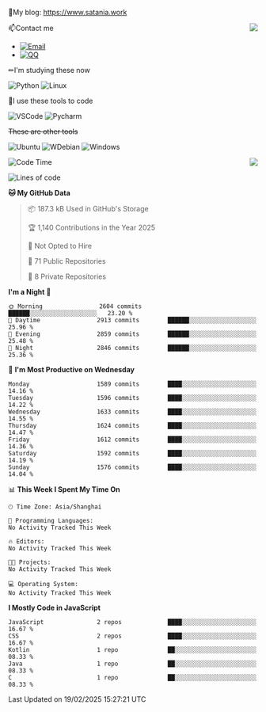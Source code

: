 📰My blog: https://www.satania.work

<img align="right" src="https://github-readme-stats.vercel.app/api/top-langs/?username=Katriell"/>

📫Contact me

* [![Email](https://img.shields.io/badge/Email-Iris@satania.work-1?style=social&logoColor=fff)](mailto:Iris@satania.work)
* [![QQ](https://img.shields.io/badge/QQ-2088839458-1?style=social&logoColor=fff)](tencent://AddContact/?fromId=45&fromSubId=1&subcmd=all&uin=2088839458&website=www.oicqzone.com)

✏I'm studying these now

![Python](https://img.shields.io/badge/-Python-blue?style=flat-square&logo=Python&logoColor=fff)
![Linux](https://img.shields.io/badge/-Linux-black?style=flat-square&logo=Linux&logoColor=fff)

🔨I use these tools to code

![VSCode](https://img.shields.io/badge/-VSCode-blue?style=flat-square&logo=visualstudiocode&logoColor=fff)
![Pycharm](https://img.shields.io/badge/-Pycharm-green?style=flat-square&logo=pycharm&logoColor=fff)

 ~~These are other tools~~

![Ubuntu](https://img.shields.io/badge/-Ubuntu-orange?style=flat-square&logo=Ubuntu&logoColor=fff)
![WDebian](https://img.shields.io/badge/-Debian-blue?style=flat-square&logo=Debian&logoColor=fff)
![Windows](https://img.shields.io/badge/-Windows-blue?style=flat-square&logo=Windows&logoColor=fff)


<img align="right" src="https://github-readme-stats-beta-amber-44.vercel.app/api?username=Katriell&show_icons=true&role=OWNER,ORGANIZATION_MEMBER,COLLABORATOR&locale=zh-my"/>

<!--START_SECTION:waka-->
![Code Time](http://img.shields.io/badge/Code%20Time-21%20mins-blue)

![Lines of code](https://img.shields.io/badge/From%20Hello%20World%20I%27ve%20Written-17.6%20thousand%20lines%20of%20code-blue)

**🐱 My GitHub Data** 

> 📦 187.3 kB Used in GitHub's Storage 
 > 
> 🏆 1,140 Contributions in the Year 2025
 > 
> 🚫 Not Opted to Hire
 > 
> 📜 71 Public Repositories 
 > 
> 🔑 8 Private Repositories 
 > 
**I'm a Night 🦉** 

```text
🌞 Morning                2604 commits        ██████░░░░░░░░░░░░░░░░░░░   23.20 % 
🌆 Daytime                2913 commits        ██████░░░░░░░░░░░░░░░░░░░   25.96 % 
🌃 Evening                2859 commits        ██████░░░░░░░░░░░░░░░░░░░   25.48 % 
🌙 Night                  2846 commits        ██████░░░░░░░░░░░░░░░░░░░   25.36 % 
```
📅 **I'm Most Productive on Wednesday** 

```text
Monday                   1589 commits        ████░░░░░░░░░░░░░░░░░░░░░   14.16 % 
Tuesday                  1596 commits        ████░░░░░░░░░░░░░░░░░░░░░   14.22 % 
Wednesday                1633 commits        ████░░░░░░░░░░░░░░░░░░░░░   14.55 % 
Thursday                 1624 commits        ████░░░░░░░░░░░░░░░░░░░░░   14.47 % 
Friday                   1612 commits        ████░░░░░░░░░░░░░░░░░░░░░   14.36 % 
Saturday                 1592 commits        ████░░░░░░░░░░░░░░░░░░░░░   14.19 % 
Sunday                   1576 commits        ████░░░░░░░░░░░░░░░░░░░░░   14.04 % 
```


📊 **This Week I Spent My Time On** 

```text
🕑︎ Time Zone: Asia/Shanghai

💬 Programming Languages: 
No Activity Tracked This Week

🔥 Editors: 
No Activity Tracked This Week

🐱‍💻 Projects: 
No Activity Tracked This Week

💻 Operating System: 
No Activity Tracked This Week
```

**I Mostly Code in JavaScript** 

```text
JavaScript               2 repos             ████░░░░░░░░░░░░░░░░░░░░░   16.67 % 
CSS                      2 repos             ████░░░░░░░░░░░░░░░░░░░░░   16.67 % 
Kotlin                   1 repo              ██░░░░░░░░░░░░░░░░░░░░░░░   08.33 % 
Java                     1 repo              ██░░░░░░░░░░░░░░░░░░░░░░░   08.33 % 
C                        1 repo              ██░░░░░░░░░░░░░░░░░░░░░░░   08.33 % 
```




 Last Updated on 19/02/2025 15:27:21 UTC
<!--END_SECTION:waka-->
